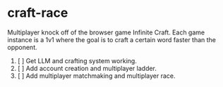 # craft-race
Multiplayer knock off of the browser game Infinite Craft. Each game instance is a 1v1 where the goal is to craft a certain word faster than the opponent.

1. [ ] Get LLM and crafting system working.
2. [ ] Add account creation and multiplayer ladder.
3. [ ] Add multiplayer matchmaking and multiplayer race.
